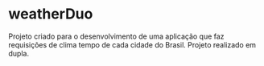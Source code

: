 # weatherDuo
Projeto criado para o desenvolvimento de uma aplicação que faz requisições de clima tempo de cada cidade do Brasil. Projeto realizado em dupla.
